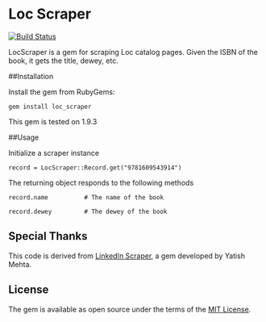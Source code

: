 Loc Scraper
================

[![Build Status](https://travis-ci.org/milkfarm/loc_scraper.svg?branch=master)](https://travis-ci.org/milkfarm/loc_scraper)

LocScraper is a gem for scraping Loc catalog pages.
Given the ISBN of the book, it gets the title, dewey, etc.

##Installation

Install the gem from RubyGems:

    gem install loc_scraper

This gem is tested on 1.9.3


##Usage

Initialize a scraper instance

    record = LocScraper::Record.get("9781609543914")

The returning object responds to the following methods

    record.name          # The name of the book

    record.dewey         # The dewey of the book


## Special Thanks

This code is derived from [LinkedIn Scraper](https://github.com/yatish27/linkedin-scraper), a gem developed by Yatish Mehta.


## License

The gem is available as open source under the terms of the [MIT License](http://opensource.org/licenses/MIT).
